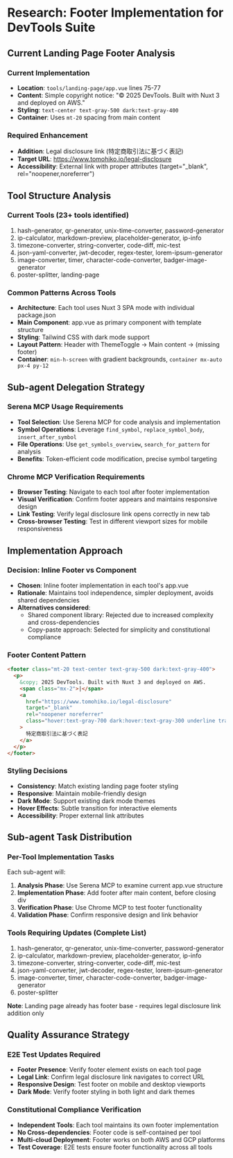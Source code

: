 # Research: Footer Implementation for DevTools Suite

## Current Landing Page Footer Analysis

### Current Implementation
- **Location**: `tools/landing-page/app.vue` lines 75-77
- **Content**: Simple copyright notice: "© 2025 DevTools. Built with Nuxt 3 and deployed on AWS."
- **Styling**: `text-center text-gray-500 dark:text-gray-400`
- **Container**: Uses `mt-20` spacing from main content

### Required Enhancement
- **Addition**: Legal disclosure link (特定商取引法に基づく表記)
- **Target URL**: https://www.tomohiko.io/legal-disclosure
- **Accessibility**: External link with proper attributes (target="_blank", rel="noopener,noreferrer")

## Tool Structure Analysis

### Current Tools (23+ tools identified)
1. hash-generator, qr-generator, unix-time-converter, password-generator
2. ip-calculator, markdown-preview, placeholder-generator, ip-info
3. timezone-converter, string-converter, code-diff, mic-test
4. json-yaml-converter, jwt-decoder, regex-tester, lorem-ipsum-generator
5. image-converter, timer, character-code-converter, badger-image-generator
6. poster-splitter, landing-page

### Common Patterns Across Tools
- **Architecture**: Each tool uses Nuxt 3 SPA mode with individual package.json
- **Main Component**: app.vue as primary component with template structure
- **Styling**: Tailwind CSS with dark mode support
- **Layout Pattern**: Header with ThemeToggle → Main content → (missing footer)
- **Container**: `min-h-screen` with gradient backgrounds, `container mx-auto px-4 py-12`

## Sub-agent Delegation Strategy

### Serena MCP Usage Requirements
- **Tool Selection**: Use Serena MCP for code analysis and implementation
- **Symbol Operations**: Leverage `find_symbol`, `replace_symbol_body`, `insert_after_symbol`
- **File Operations**: Use `get_symbols_overview`, `search_for_pattern` for analysis
- **Benefits**: Token-efficient code modification, precise symbol targeting

### Chrome MCP Verification Requirements
- **Browser Testing**: Navigate to each tool after footer implementation
- **Visual Verification**: Confirm footer appears and maintains responsive design
- **Link Testing**: Verify legal disclosure link opens correctly in new tab
- **Cross-browser Testing**: Test in different viewport sizes for mobile responsiveness

## Implementation Approach

### Decision: Inline Footer vs Component
- **Chosen**: Inline footer implementation in each tool's app.vue
- **Rationale**: Maintains tool independence, simpler deployment, avoids shared dependencies
- **Alternatives considered**:
  - Shared component library: Rejected due to increased complexity and cross-dependencies
  - Copy-paste approach: Selected for simplicity and constitutional compliance

### Footer Content Pattern
```html
<footer class="mt-20 text-center text-gray-500 dark:text-gray-400">
  <p>
    &copy; 2025 DevTools. Built with Nuxt 3 and deployed on AWS.
    <span class="mx-2">|</span>
    <a
      href="https://www.tomohiko.io/legal-disclosure"
      target="_blank"
      rel="noopener noreferrer"
      class="hover:text-gray-700 dark:hover:text-gray-300 underline transition-colors"
    >
      特定商取引法に基づく表記
    </a>
  </p>
</footer>
```

### Styling Decisions
- **Consistency**: Match existing landing page footer styling
- **Responsive**: Maintain mobile-friendly design
- **Dark Mode**: Support existing dark mode themes
- **Hover Effects**: Subtle transition for interactive elements
- **Accessibility**: Proper external link attributes

## Sub-agent Task Distribution

### Per-Tool Implementation Tasks
Each sub-agent will:
1. **Analysis Phase**: Use Serena MCP to examine current app.vue structure
2. **Implementation Phase**: Add footer after main content, before closing div
3. **Verification Phase**: Use Chrome MCP to test footer functionality
4. **Validation Phase**: Confirm responsive design and link behavior

### Tools Requiring Updates (Complete List)
1. hash-generator, qr-generator, unix-time-converter, password-generator
2. ip-calculator, markdown-preview, placeholder-generator, ip-info
3. timezone-converter, string-converter, code-diff, mic-test
4. json-yaml-converter, jwt-decoder, regex-tester, lorem-ipsum-generator
5. image-converter, timer, character-code-converter, badger-image-generator
6. poster-splitter

**Note**: Landing page already has footer base - requires legal disclosure link addition only

## Quality Assurance Strategy

### E2E Test Updates Required
- **Footer Presence**: Verify footer element exists on each tool page
- **Legal Link**: Confirm legal disclosure link navigates to correct URL
- **Responsive Design**: Test footer on mobile and desktop viewports
- **Dark Mode**: Verify footer styling in both light and dark themes

### Constitutional Compliance Verification
- **Independent Tools**: Each tool maintains its own footer implementation
- **No Cross-dependencies**: Footer code is self-contained per tool
- **Multi-cloud Deployment**: Footer works on both AWS and GCP platforms
- **Test Coverage**: E2E tests ensure footer functionality across all tools